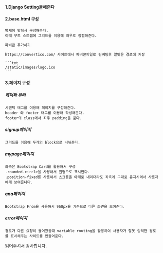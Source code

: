 #### 1.Django Setting을해준다

#### 2.base.html 구성

```
명세에 맞춰서 구성해준다.
이때 부트 스트랩에 그리드를 이용해 좌우로 정렬해준다.
```

```text
파비콘 추가하기

https://convertico.com/ 사이트에서 파비콘파일로 컨버팅후 알맞은 경로에 저장

​```txt
/static/images/logo.ico
​```

```

#### 3.페이지 구성

##### 헤더와 푸터

```text
시맨틱 태그를 이용해 페이지를 구성해준다.
header 와 footer 태그를 이용해 작성해준다.
footer의 class에서 좌우 padding을 준다.
```

##### signup페이지

```text
그리드를 이용해 두개의 block으로 나눠준다.
```

##### mypage페이지

```text
좌측은 Bootstrap Card를 활용해서 구성
.rounded-circle을 사용해서 원형으로 표시한다.
.position-fixed를 사용해서 스크롤을 아래로 내리더라도 좌측에 그대로 유지시켜서 사용자에게 보여줍니다.
```

##### qna페이지

```text
Bootstrap From을 사용해서 960px을 기준으로 다른 화면을 보여준다.
```

##### error페이지

```text
경로가 다른 요청이 들어왔을때 variable routing을 활용하여 사용자가 잘못 입력한 경로를 표시해주는 사이트를 만들어준다.
```

읽어주셔서 감사합니다.